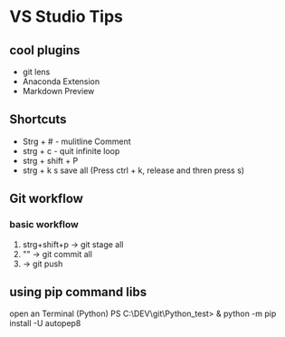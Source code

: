 # VS Studio Tips

## cool plugins

- git lens
- Anaconda Extension
- Markdown Preview


## Shortcuts
- Strg + # - mulitline Comment
- strg + c - quit infinite loop
- strg + shift +  P
- strg + k  s save all (Press ctrl + k, release and thren press s)

## Git workflow

### basic workflow

1. strg+shift+p -> git stage all
2. "" -> git commit all
3. -> git push


## using pip command libs
open an Terminal (Python)
PS C:\DEV\git\Python_test> & python -m pip install -U autopep8